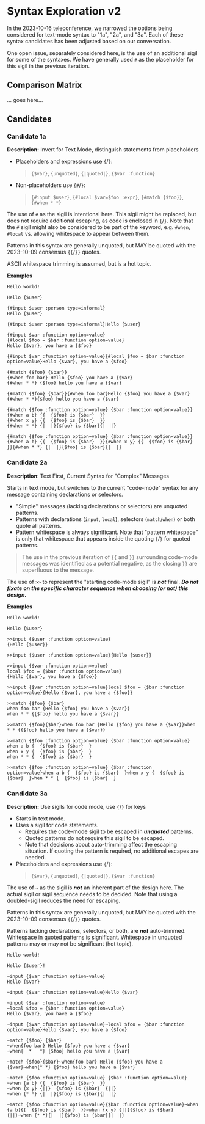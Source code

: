 # Syntax Exploration v2

In the 2023-10-16 teleconference, we narrowed the options being considered for text-mode syntax to "1a", "2a", and "3a". 
Each of these syntax candidates has been adjusted based on our conversation.

One open issue, separately considered here, is the use of an additional sigil for some of the syntaxes.
We have generally used `#` as the placeholder for this sigil in the previous iteration.


## Comparison Matrix

... goes here...

## Candidates

### Candidate 1a

**Description:** Invert for Text Mode, distinguish statements from placeholders

- Placeholders and expressions use `{`/`}`:
  > `{$var}`, `{unquoted}`, `{|quoted|}`, `{$var :function}`
- Non-placeholders use `{#`/`}`:
  > `{#input $user}`, `{#local $var=$foo :expr}`, `{#match {$foo}}`, `{#when * *}`

The use of `#` as the sigil is intentional here.
This sigil might be replaced, but does not require additional escaping, as code is enclosed in `{`/`}`.
Note that the `#` sigil might also be considered to be part of the keyword, e.g. `#when`, `#local` vs.
allowing whitespace to appear between them.

Patterns in this syntax are generally unquoted,
but MAY be quoted with the 2023-10-09 consensus `{{`/`}}` quotes.

ASCII whitespace trimming is assumed, but is a hot topic.

**Examples**
```
Hello world!
```
```
Hello {$user}
```
```
{#input $user :person type=informal}
Hello {$user}

{#input $user :person type=informal}Hello {$user}
```
```
{#input $var :function option=value}
{#local $foo = $bar :function option=value}
Hello {$var}, you have a {$foo}

{#input $var :function option=value}{#local $foo = $bar :function option=value}Hello {$var}, you have a {$foo}
```
```
{#match {$foo} {$bar}}
{#when foo bar} Hello {$foo} you have a {$var}
{#when * *} {$foo} hello you have a {$var}

{#match {$foo} {$bar}}{#when foo bar}Hello {$foo} you have a {$var}{#when * *}{$foo} hello you have a {$var}
```
```
{#match {$foo :function option=value} {$bar :function option=value}}
{#when a b} {{  {$foo} is {$bar}  }}
{#when x y} {{  {$foo} is {$bar}  }}
{#when * *} {|  |}{$foo} is {$bar}{|  |}

{#match {$foo :function option=value} {$bar :function option=value}}{#when a b} {{  {$foo} is {$bar}  }}{#when x y} {{  {$foo} is {$bar}  }}{#when * *} {|  |}{$foo} is {$bar}{|  |}
```

### Candidate 2a

**Description**: Text First, Current Syntax for "Complex" Messages

Starts in text mode, but switches to the current "code-mode" syntax for any message containing declarations or selectors.

- "Simple" messages (lacking declarations or selectors) are unquoted patterns.
- Patterns with declarations (`input`, `local`), selectors (`match`/`when`) or both quote all patterns.
- Pattern whitespace is always significant.
  Note that "pattern whitespace" is only that whitespace that appears inside the quoting `{`/`}`
  for quoted patterns.

> The use in the previous iteration of `{{` and `}}` surrounding code-mode messages was identified as a potential negative, 
> as the closing `}}` are superfluous to the message.

The use of `>>` to represent the "starting code-mode sigil" is **_not_** final.
**_Do not fixate on the specific character sequence when choosing (or not) this design._**

**Examples**
```
Hello world!
```
```
Hello {$user}
```
```
>>input {$user :function option=value}
{Hello {$user}}

>>input {$user :function option=value}{Hello {$user}}
```
```
>>input {$var :function option=value}
local $foo = {$bar :function option=value}
{Hello {$var}, you have a {$foo}}

>>input {$var :function option=value}local $foo = {$bar :function option=value}{Hello {$var}, you have a {$foo}}
```
```
>>match {$foo} {$bar}
when foo bar {Hello {$foo} you have a {$var}}
when * * {{$foo} hello you have a {$var}}

>>match {$foo}{$bar}when foo bar {Hello {$foo} you have a {$var}}when * * {{$foo} hello you have a {$var}}
```

```
>>match {$foo :function option=value} {$bar :function option=value}
when a b {  {$foo} is {$bar}  }
when x y {  {$foo} is {$bar}  }
when * * {  {$foo} is {$bar}  }

>>match {$foo :function option=value} {$bar :function option=value}when a b {  {$foo} is {$bar}  }when x y {  {$foo} is {$bar}  }when * * {  {$foo} is {$bar}  }
```

### Candidate 3a

**Description:** Use sigils for code mode, use `{`/`}` for keys

- Starts in text mode. 
- Uses a sigil for code statements. 
  - Requires the code-mode sigil to be escaped in **_unquoted_** patterns.
  - Quoted patterns do not require this sigil to be escaped.
  - Note that decisions about auto-trimming affect the escaping situation. 
    If quoting the pattern is required, no additional escapes are needed.
- Placeholders and expressions use `{`/`}`:
  > `{$var}`, `{unquoted}`, `{|quoted|}`, `{$var :function}`

The use of `~` as the sigil is **_not_** an inherent part of the design here.
The actual sigil or sigil sequence needs to be decided. 
Note that using a doubled-sigil reduces the need for escaping.

Patterns in this syntax are generally unquoted,
but MAY be quoted with the 2023-10-09 consensus `{{`/`}}` quotes.

Patterns lacking declarations, selectors, or both, are **_not_** auto-trimmed.
Whitespace in quoted patterns is significant.
Whitespace in unquoted patterns may or may not be significant (hot topic).

```
Hello world!
```
```
Hello {$user}!
```
```
~input {$var :function option=value}
Hello {$var}

~input {$var :function option=value}Hello {$var}
```
```
~input {$var :function option=value}
~local $foo = {$bar :function option=value}
Hello {$var}, you have a {$foo}

~input {$var :function option=value}~local $foo = {$bar :function option=value}Hello {$var}, you have a {$foo}
```
```
~match {$foo} {$bar}
~when{foo bar} Hello {$foo} you have a {$var}
~when{  *   *} {$foo} hello you have a {$var}

~match {$foo}{$bar}~when{foo bar} Hello {$foo} you have a {$var}~when{* *} {$foo} hello you have a {$var}
```

```
~match {$foo :function option=value} {$bar :function option=value}
~when {a b} {{  {$foo} is {$bar}  }}
~when {x y} {||}  {$foo} is {$bar}  {||}
~when {* *} {|  |}{$foo} is {$bar}{|  |}

~match {$foo :function option=value}{$bar :function option=value}~when {a b}{{  {$foo} is {$bar}  }}~when {x y} {||}{$foo} is {$bar}  {||}~when {* *}{|  |}{$foo} is {$bar}{|  |}
```
